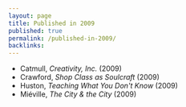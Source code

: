 ```yaml
---
layout: page
title: Published in 2009
published: true
permalink: /published-in-2009/
backlinks: 
---
```


* Catmull, _Creativity, Inc._ (2009) 
* Crawford, _Shop Class as Soulcraft_ (2009) 
* Huston, _Teaching What You Don't Know_ (2009) 
* Miéville, _The City & the City_ (2009) 
